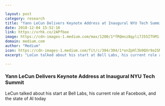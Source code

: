 ```yaml
---

layout: post
category: research
title: "Yann LeCun Delivers Keynote Address at Inaugural NYU Tech Summit"
date: 2018-12-04 15:52:16
link: https://vrhk.co/2APfboe
image: https://cdn-images-1.medium.com/max/1200/1*fRQmsz8qyli7J55IThM1-Q.jpeg
domain: medium.com
author: "Medium"
icon: https://cdn-images-1.medium.com/fit/c/304/304/1*onZpHl3b9QXr9o2SM6jgIw.jpeg
excerpt: "LeCun talked about his start at Bell Labs, his current role at Facebook, and the state of AI today"

---
```


### Yann LeCun Delivers Keynote Address at Inaugural NYU Tech Summit

LeCun talked about his start at Bell Labs, his current role at Facebook, and the state of AI today